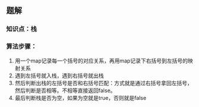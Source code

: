 ## 题解

### 知识点：栈

### 算法步骤：

1. 用一个map记录每一个括号的对应关系，再用map记录下右括号到左括号的映射关系
2. 遇到左括号就入栈，遇到右括号就出栈
3. 然后判断出栈的左括号是否和右括号匹配：方式就是通过右括号拿回左括号，然后判断是否相等。不相等直接返回false。
4. 最后判断栈是否为空，如果为空就是true，否则就是false